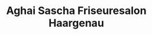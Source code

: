 ---
title: "Aghai Sascha Friseuresalon Haargenau"
url: /wuppertal/aghai-sascha-friseuresalon-haargenau/
shop: Friseur
---